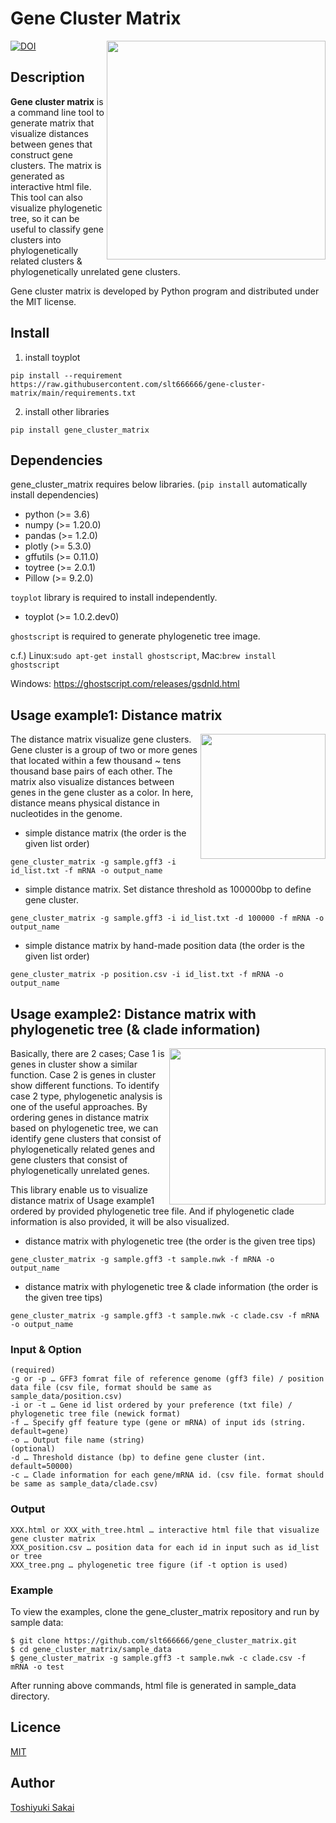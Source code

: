 # Gene Cluster Matrix

<p><img src="https://github.com/slt666666/gene_cluster_matrix/blob/main/image/sample_matrix.png?raw=true"　itemprop="image" width="350" align="right" />
<a href="https://zenodo.org/badge/latestdoi/524101848"><img src="https://zenodo.org/badge/524101848.svg" alt="DOI"></a>
<h2>Description</h2>
<strong>Gene cluster matrix</strong> is a command line tool to generate matrix that visualize distances between genes that construct gene clusters. The matrix is generated as interactive html file. This tool can also visualize phylogenetic tree, so it can be useful to classify gene clusters into phylogenetically related clusters & phylogenetically unrelated gene clusters.</p>

Gene cluster matrix is developed by Python program and distributed under the MIT license.

## Install

1. install toyplot

`pip install --requirement https://raw.githubusercontent.com/slt666666/gene-cluster-matrix/main/requirements.txt`

2. install other libraries

`pip install gene_cluster_matrix`

## Dependencies
gene_cluster_matrix requires below libraries. (`pip install` automatically install dependencies)
* python (>= 3.6)
* numpy (>= 1.20.0)
* pandas (>= 1.2.0)
* plotly (>= 5.3.0)
* gffutils (>= 0.11.0)
* toytree (>= 2.0.1)
* Pillow (>= 9.2.0)

`toyplot` library is required to install independently.
* toyplot (>= 1.0.2.dev0)

`ghostscript` is required to generate phylogenetic tree image.

c.f.) Linux:`sudo apt-get install ghostscript`, Mac:`brew install ghostscript`

Windows: https://ghostscript.com/releases/gsdnld.html

## Usage example1: Distance matrix

<p><img src="https://github.com/slt666666/gene_cluster_matrix/blob/main/image/usage1.png?raw=true"　itemprop="image" width="200" align="right" />
The distance matrix visualize gene clusters. Gene cluster is a group of two or more genes that located within a few thousand ~ tens thousand base pairs of each other. The matrix also visualize distances between genes in the gene cluster as a color. In here, distance means physical distance in nucleotides in the genome.</p>

* simple distance matrix (the order is the given list order)

`gene_cluster_matrix -g sample.gff3 -i id_list.txt -f mRNA -o output_name`

* simple distance matrix. Set distance threshold as 100000bp to define gene cluster.

`gene_cluster_matrix -g sample.gff3 -i id_list.txt -d 100000 -f mRNA -o output_name`

* simple distance matrix by hand-made position data (the order is the given list order)

`gene_cluster_matrix -p position.csv -i id_list.txt -f mRNA -o output_name`

## Usage example2: Distance matrix with phylogenetic tree (& clade information)

<p><img src="https://github.com/slt666666/gene_cluster_matrix/blob/main/image/usage2.png?raw=true"　itemprop="image" width="250" align="right" />
Basically, there are 2 cases; Case 1 is genes in cluster show a similar function. Case 2 is genes in cluster show different functions. To identify case 2 type, phylogenetic analysis is one of the useful approaches. By ordering genes in distance matrix based on phylogenetic tree, we can identify gene clusters that consist of phylogenetically related genes and gene clusters that consist of phylogenetically unrelated genes.

This library enable us to visualize distance matrix of Usage example1 ordered by provided phylogenetic tree file. And if phylogenetic clade information is also provided, it will be also visualized.</p>

* distance matrix with phylogenetic tree (the order is the given tree tips)

`gene_cluster_matrix -g sample.gff3 -t sample.nwk -f mRNA -o output_name`

* distance matrix with phylogenetic tree & clade information (the order is the given tree tips)

`gene_cluster_matrix -g sample.gff3 -t sample.nwk -c clade.csv -f mRNA -o output_name`

### Input & Option
```
(required)
-g or -p … GFF3 fomrat file of reference genome (gff3 file) / position data file (csv file, format should be same as sample_data/position.csv)
-i or -t … Gene id list ordered by your preference (txt file) / phylogenetic tree file (newick format)
-f … Specify gff feature type (gene or mRNA) of input ids (string. default=gene)
-o … Output file name (string)
(optional)
-d … Threshold distance (bp) to define gene cluster (int. default=50000)
-c … Clade information for each gene/mRNA id. (csv file. format should be same as sample_data/clade.csv)
```

### Output
```
XXX.html or XXX_with_tree.html … interactive html file that visualize gene cluster matrix
XXX_position.csv … position data for each id in input such as id_list or tree
XXX_tree.png … phylogenetic tree figure (if -t option is used)
```

### Example
To view the examples, clone the gene_cluster_matrix repository and run by sample data:

```
$ git clone https://github.com/slt666666/gene_cluster_matrix.git
$ cd gene_cluster_matrix/sample_data
$ gene_cluster_matrix -g sample.gff3 -t sample.nwk -c clade.csv -f mRNA -o test
```
After running above commands, html file is generated in sample_data directory.

## Licence

[MIT](https://github.com/slt666666/gene_cluster_matrix/blob/main/LICENSE)

## Author

[Toshiyuki Sakai](https://github.com/slt666666)